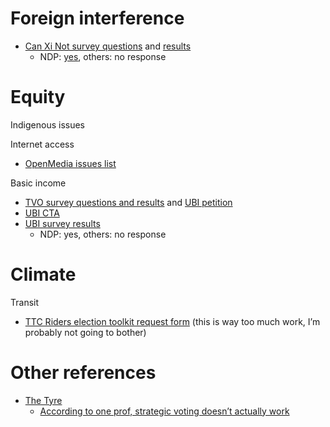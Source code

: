 Foreign interference
====================
- [Can Xi Not survey questions](https://canxinot.weebly.com/)
  and
  [results](https://docs.google.com/spreadsheets/d/1g_wQQXxd3r8zP1EUDsAYcevriSFx1RpUgd2xhvRYERw/edit?usp=sharing)
  - NDP: [yes](https://drive.google.com/file/d/1bSK3FBzfCF3-s9HkghbYEkJXuL8jBsts/view), others: no response

Equity
======
Indigenous issues

Internet access
- [OpenMedia issues list](https://thetyee.ca/Topic/Election2021/)

Basic income
- [TVO survey questions and results](https://www.tvo.org/article/will-basic-income-get-its-due-on-the-campaign-trail)
  and
  [UBI petition](https://www.basicincomenow.ca/sign_on)
- [UBI CTA](https://www.basicincomenow.ca/push_your_candidates)
- [UBI survey results](https://www.basicincomenow.ca/pledge)
  - NDP: yes, others: no response

Climate
=======
Transit
- [TTC Riders election toolkit request form](https://thetyee.ca/Topic/Election2021/)
  (this is way too much work, I’m probably not going to bother)

Other references
================
- [The Tyre](https://thetyee.ca/Topic/Election2021/)
  - [According to one prof, strategic voting doesn’t actually work](https://thetyee.ca/Analysis/2021/08/30/Does-Strategic-Voting-Actually-Work/)
